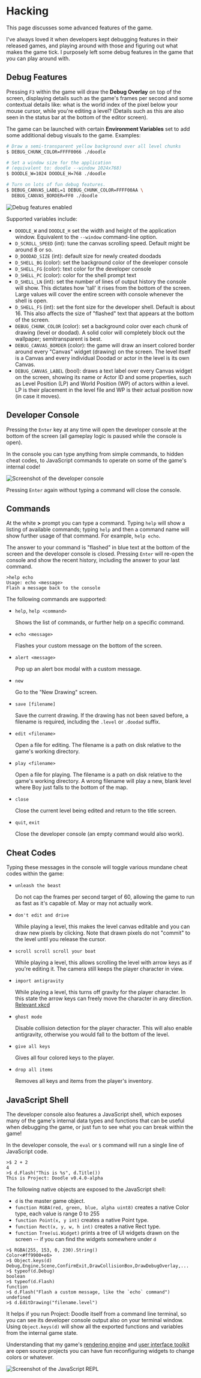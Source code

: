 # Hacking

This page discusses some advanced features of the game.

I've always loved it when developers kept debugging features in their released
games, and playing around with those and figuring out what makes the game tick.
I purposely left some debug features in the game that you can play around with.

## Debug Features

Pressing `F3` within the game will draw the **Debug Overlay** on top of the
screen, displaying details such as the game's frames per second and some
contextual details like: what is the world index of the pixel below your mouse
cursor, while you're editing a level? (Details such as this are also seen in
the status bar at the bottom of the editor screen).

The game can be launched with certain **Environment Variables** set to add
some additional debug visuals to the game. Examples:

```bash
# Draw a semi-transparent yellow background over all level chunks
$ DEBUG_CHUNK_COLOR=FFFF0066 ./doodle

# Set a window size for the application
# (equivalent to: doodle --window 1024x768)
$ DOODLE_W=1024 DOODLE_H=768 ./doodle

# Turn on lots of fun debug features.
$ DEBUG_CANVAS_LABEL=1 DEBUG_CHUNK_COLOR=FFFF00AA \
  DEBUG_CANVAS_BORDER=FF0 ./doodle
```

![Debug features enabled](images/debugging.png)

Supported variables include:

* `DOODLE_W` and `DOODLE_H` set the width and height of the application
  window. Equivalent to the `--window` command-line option.
* `D_SCROLL_SPEED` (int): tune the canvas scrolling speed. Default might
  be around 8 or so.
* `D_DOODAD_SIZE` (int): default size for newly created doodads
* `D_SHELL_BG` (color): set the background color of the developer console
* `D_SHELL_FG` (color): text color for the developer console
* `D_SHELL_PC` (color): color for the shell prompt text
* `D_SHELL_LN` (int): set the number of lines of output history the
  console will show. This dictates how 'tall' it rises from the bottom
  of the screen. Large values will cover the entire screen with console
  whenever the shell is open.
* `D_SHELL_FS` (int): set the font size for the developer shell. Default
  is about 16. This also affects the size of "flashed" text that appears
  at the bottom of the screen.
* `DEBUG_CHUNK_COLOR` (color): set a background color over each chunk
  of drawing (level or doodad). A solid color will completely block out
  the wallpaper; semitransparent is best.
* `DEBUG_CANVAS_BORDER` (color): the game will draw an insert colored
  border around every "Canvas" widget (drawing) on the screen. The level
  itself is a Canvas and every individual Doodad or actor in the level is
  its own Canvas.
* `DEBUG_CANVAS_LABEL` (bool): draws a text label over every Canvas
  widget on the screen, showing its name or Actor ID and some properties,
  such as Level Position (LP) and World Position (WP) of actors within
  a level. LP is their placement in the level file and WP is their
  actual position now (in case it moves).

## Developer Console

Pressing the `Enter` key at any time will open the developer console at the
bottom of the screen (all gameplay logic is paused while the console is open).

In the console you can type anything from simple commands, to hidden cheat
codes, to JavaScript commands to operate on some of the game's internal code!

![Screenshot of the developer console](images/shell.png)

Pressing `Enter` again without typing a command will close the console.

## Commands

At the white **&gt;** prompt you can type a command. Typing `help` will show
a listing of available commands; typing `help` and then a command name will
show further usage of that command. For example, `help echo`.

The answer to your command is "flashed" in blue text at the bottom of the
screen and the developer console is closed. Pressing `Enter` will re-open the
console and show the recent history, including the answer to your last command.

```
>help echo
Usage: echo <message>
Flash a message back to the console
```

The following commands are supported:

* `help`, `help <command>`

    Shows the list of commands, or further help on a specific command.

* `echo <message>`

    Flashes your custom message on the bottom of the screen.

* `alert <message>`

    Pop up an alert box modal with a custom message.

* `new`

    Go to the "New Drawing" screen.

* `save [filename]`

    Save the current drawing. If the drawing has not been saved
    before, a filename is required, including the `.level` or
    `.doodad` suffix.

* `edit <filename>`

    Open a file for editing. The filename is a path on disk relative
    to the game's working directory.

* `play <filename>`

    Open a file for playing. The filename is a path on disk relative
    to the game's working directory. A wrong filename will play a
    new, blank level where Boy just falls to the bottom of the map.

* `close`

    Close the current level being edited and return to the title screen.

* `quit`, `exit`

    Close the developer console (an empty command would also work).

## Cheat Codes

Typing these messages in the console will toggle various mundane cheat
codes within the game:

* `unleash the beast`

    Do not cap the frames per second target of 60, allowing the game
    to run as fast as it's capable of. May or may not actually work.

* `don't edit and drive`

    While playing a level, this makes the level canvas editable and
    you can draw new pixels by clicking. Note that drawn pixels do not
    "commit" to the level until you release the cursor.

* `scroll scroll scroll your boat`

    While playing a level, this allows scrolling the level with arrow
    keys as if you're editing it. The camera still keeps the player
    character in view.

* `import antigravity`

    While playing a level, this turns off gravity for the player
    character. In this state the arrow keys can freely move the
    character in any direction. [Relevant xkcd](https://xkcd.com/353/)

* `ghost mode`

    Disable collision detection for the player character. This
    will also enable antigravity, otherwise you would fall to the
    bottom of the level.

* `give all keys`

    Gives all four colored keys to the player.

* `drop all items`

    Removes all keys and items from the player's inventory.

## JavaScript Shell

The developer console also features a JavaScript shell, which exposes
many of the game's internal data types and functions that can be
useful when debugging the game, or just fun to see what you can
break within the game!

In the developer console, the `eval` or `$` command will run a single
line of JavaScript code.

```
>$ 2 + 2
4
>$ d.Flash("This is %s", d.Title())
This is Project: Doodle v0.4.0-alpha
```

The following native objects are exposed to the JavaScript shell:

* `d` is the master game object.
* `function RGBA(red, green, blue, alpha uint8)` creates a native
  Color type, each value is range 0 to 255
* `function Point(x, y int)` creates a native Point type.
* `function Rect(x, y, w, h int)` creates a native Rect type.
* `function Tree(ui.Widget)` prints a tree of UI widgets drawn on the
  screen -- if you can find the widgets somewhere under `d`

```
>$ RGBA(255, 153, 0, 230).String()
Color<#ff9900+e6>
>$ Object.keys(d)
Debug,Engine,Scene,ConfirmExit,DrawCollisionBox,DrawDebugOverlay,...
>$ typeof(d.Debug)
boolean
>$ typeof(d.Flash)
function
>$ d.Flash("Flash a custom message, like the `echo` command")
undefined
>$ d.EditDrawing("filename.level")
```

It helps if you run Project: Doodle itself from a command line terminal,
so you can see its developer console output also on your terminal
window. Using `Object.keys(d)` will show all the exported functions and
variables from the internal game state.

Understanding that my game's [rendering engine](https://git.kirsle.net/go/render) and
[user interface toolkit](https://git.kirsle.net/go/ui) are open source projects
you can have fun reconfiguring widgets to change colors or whatever.

![Screenshot of the JavaScript REPL](images/jsrepl.png)
